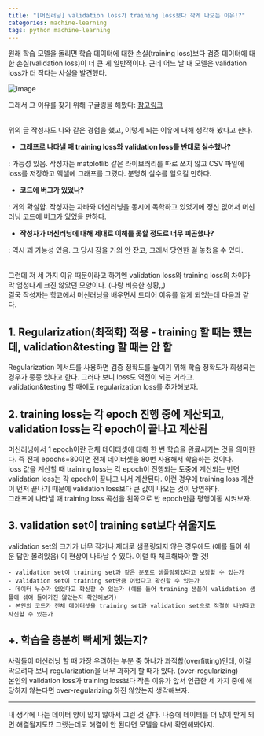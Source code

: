 ```yaml
---
title: "[머신러닝] validation loss가 training loss보다 작게 나오는 이유!?"
categories: machine-learning
tags: python machine-learning
---
```


원래 학습 모델을 돌리면 학습 데이터에 대한 손실(training loss)보다 검증 데이터에 대한 손실(validation loss)이 더 큰 게 일반적이다. 근데 어느 날 내 모델은 validation loss가 더 작다는 사실을 발견했다.

![image](https://user-images.githubusercontent.com/40985307/131801703-5c7eb604-88de-4ee7-ae37-65035afcedaf.png)



그래서 그 이유를 찾기 위해 구글링을 해봤다: [참고링크](https://www.pyimagesearch.com/2019/10/14/why-is-my-validation-loss-lower-than-my-training-loss/)

<br>
위의 글 작성자도 나와 같은 경험을 했고, 이렇게 되는 이유에 대해 생각해 봤다고 한다.
<br>



- **그래프로 나타낼 때 training loss와 validation loss를 반대로 실수했나?**

: 가능성 있음. 작성자는 matplotlib 같은 라이브러리를 따로 쓰지 않고 CSV 파일에 loss를 저장하고 엑셀에 그래프를 그렸다. 분명히 실수를 일으킬 만하다.

- **코드에 버그가 있었나?**

: 거의 확실함. 작성자는 자바와 머신러닝을 동시에 독학하고 있었기에 정신 없어서 머신러닝 코드에 버그가 있었을 만하다.

- **작성자가 머신러닝에 대해 제대로 이해를 못할 정도로 너무 피곤했나?**

: 역시 꽤 가능성 있음. 그 당시 잠을 거의 안 잤고, 그래서 당연한 걸 놓쳤을 수 있다.


<br>
그런데 저 세 가지 이유 때문이라고 하기엔 validation loss와 training loss의 차이가 막 엄청나게 크진 않았던 모양이다. (나랑 비슷한 상황,,)<br>
결국 작성자는 학교에서 머신러닝을 배우면서 드디어 이유를 알게 되었는데 다음과 같다.<br>



## 1. Regularization(최적화) 적용 - training 할 때는 했는데, validation&testing 할 때는 안 함

Regularization 메서드를 사용하면 검증 정확도를 높이기 위해 학습 정확도가 희생되는 경우가 종종 있다고 한다. 그러다 보니 loss도 역전이 되는 거라고.<br>
validation&testing 할 때에도 regularization loss를 추가해보자.


## 2. training loss는 각 epoch 진행 중에 계산되고, validation loss는 각 epoch이 끝나고 계산됨

머신러닝에서 1 epoch이란 전체 데이터셋에 대해 한 번 학습을 완료시키는 것을 의미한다. 즉 전체 epochs=80이면 전체 데이터셋을 80번 사용해서 학습하는 것이다.<br>
loss 값을 계산할 때 training loss는 각 epoch이 진행되는 도중에 계산되는 반면 validation loss는 각 epoch이 끝나고 나서 계산된다. 이런 경우에 training loss 계산이 먼저 끝나기 때문에 validation loss보다 큰 값이 나오는 것이 당연하다.<br>
그래프에 나타낼 때 training loss 곡선을 왼쪽으로 반 epoch만큼 평행이동 시켜보자.


## 3. validation set이 training set보다 쉬울지도

validation set의 크기가 너무 작거나 제대로 샘플링되지 않은 경우에도 (예를 들어 쉬운 답만 몰려있음) 이 현상이 나타날 수 있다. 이럴 때 체크해봐야 할 것!

```
- validation set이 training set과 같은 분포로 샘플링되었다고 보장할 수 있는가
- validation set이 training set만큼 어렵다고 확신할 수 있는가
- 데이터 누수가 없었다고 확신할 수 있는가 (예를 들어 training 샘플이 validation 샘플에 섞여 들어가진 않았는지 확인해보기)
- 본인의 코드가 전체 데이터셋을 training set과 validation set으로 적절히 나눴다고 자신할 수 있는가
```



## +. 학습을 충분히 빡세게 했는지?

사람들이 머신러닝 할 때 가장 우려하는 부분 중 하나가 과적합(overfitting)인데, 이걸 막으려다 보니 regularization을 너무 과하게 할 때가 있다. (over-regularizing)<br>
본인의 validation loss가 training loss보다 작은 이유가 앞서 언급한 세 가지 중에 해당하지 않는다면 over-regularizing 하진 않았는지 생각해보자.


---

내 생각에 나는 데이터 양이 많지 않아서 그런 것 같다. 나중에 데이터를 더 많이 받게 되면 해결될지도!? 그랬는데도 해결이 안 된다면 모델을 다시 확인해봐야지.
